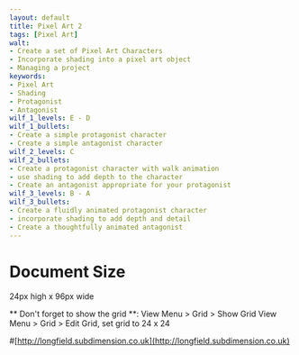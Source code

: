 ```yaml
---
layout: default
title: Pixel Art 2
tags: [Pixel Art]
walt:
- Create a set of Pixel Art Characters
- Incorporate shading into a pixel art object
- Managing a project
keywords:
- Pixel Art
- Shading
- Protagonist
- Antagonist
wilf_1_levels: E - D
wilf_1_bullets:
- Create a simple protagonist character
- Create a simple antagonist character
wilf_2_levels: C
wilf_2_bullets:
- Create a protagonist character with walk animation
- use shading to add depth to the character
- Create an antagonist appropriate for your protagonist
wilf_3_levels: B - A
wilf_3_bullets:
- Create a fluidly animated protagonist character
- incorporate shading to add depth and detail
- Create a thoughtfully animated antagonist
---
```


# Document Size

24px high x 96px wide

** Don't forget to show the grid **:
View Menu > Grid > Show Grid
View Menu > Grid > Edit Grid, set grid to 24 x 24

#[http://longfield.subdimension.co.uk](http://longfield.subdimension.co.uk)